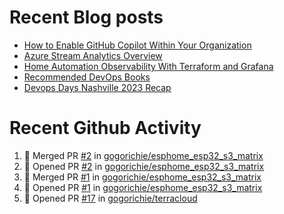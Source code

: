 # Recent Blog posts
<!-- BLOG-POST-LIST:START -->
- [How to Enable GitHub Copilot Within Your Organization](https://www.gogorichie.com/blog/microsoft/githubcopilot-enabling/)
- [Azure Stream Analytics Overview](https://www.gogorichie.com/blog/microsoft/azure-stream-analytics-overview/)
- [Home Automation Observability With Terraform and Grafana](https://www.gogorichie.com/blog/homeautomationobservability/)
- [Recommended DevOps Books](https://www.gogorichie.com/blog/recommendeddevopsbooks/)
- [Devops Days Nashville 2023 Recap](https://www.gogorichie.com/blog/devopsdaysnashville2023recap/)
<!-- BLOG-POST-LIST:END -->


# Recent Github Activity
<!--START_SECTION:activity-->
1. 🎉 Merged PR [#2](https://github.com/gogorichie/esphome_esp32_s3_matrix/pull/2) in [gogorichie/esphome_esp32_s3_matrix](https://github.com/gogorichie/esphome_esp32_s3_matrix)
2. 💪 Opened PR [#2](https://github.com/gogorichie/esphome_esp32_s3_matrix/pull/2) in [gogorichie/esphome_esp32_s3_matrix](https://github.com/gogorichie/esphome_esp32_s3_matrix)
3. 🎉 Merged PR [#1](https://github.com/gogorichie/esphome_esp32_s3_matrix/pull/1) in [gogorichie/esphome_esp32_s3_matrix](https://github.com/gogorichie/esphome_esp32_s3_matrix)
4. 💪 Opened PR [#1](https://github.com/gogorichie/esphome_esp32_s3_matrix/pull/1) in [gogorichie/esphome_esp32_s3_matrix](https://github.com/gogorichie/esphome_esp32_s3_matrix)
5. 💪 Opened PR [#17](https://github.com/gogorichie/terracloud/pull/17) in [gogorichie/terracloud](https://github.com/gogorichie/terracloud)
<!--END_SECTION:activity-->


